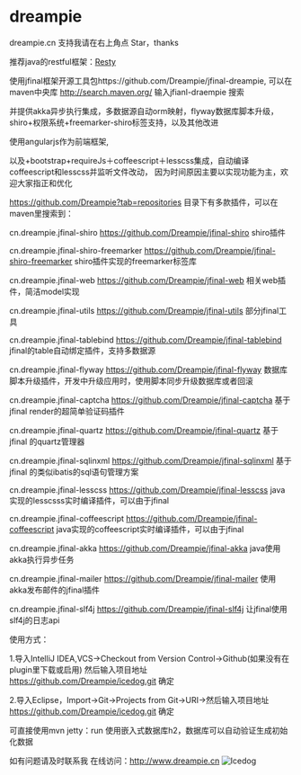 dreampie
========

dreampie.cn  支持我请在右上角点  Star，thanks

推荐java的restful框架：[Resty](https://github.com/Dreampie/resty)

使用jfinal框架开源工具包https://github.com/Dreampie/jfinal-dreampie,  可以在maven中央库 http://search.maven.org/  输入jfianl-draempie 搜索

并提供akka异步执行集成，多数据源自动orm映射，flyway数据库脚本升级，
shiro+权限系统+freemarker-shiro标签支持，以及其他改进

使用angularjs作为前端框架,

以及+bootstrap+requireJs＋coffeescript＋lesscss集成，自动编译coffeescript和lesscss并监听文件改动，
因为时间原因主要以实现功能为主，欢迎大家指正和优化

https://github.com/Dreampie?tab=repositories 目录下有多款插件，可以在maven里搜索到：

cn.dreampie.jfinal-shiro     https://github.com/Dreampie/jfinal-shiro    shiro插件    

cn.dreampie.jfinal-shiro-freemarker   https://github.com/Dreampie/jfinal-shiro-freemarker    shiro插件实现的freemarker标签库   

cn.dreampie.jfinal-web     https://github.com/Dreampie/jfinal-web   相关web插件，简洁model实现   

cn.dreampie.jfinal-utils        https://github.com/Dreampie/jfinal-utils   部分jfinal工具   

cn.dreampie.jfinal-tablebind        https://github.com/Dreampie/jfinal-tablebind   jfinal的table自动绑定插件，支持多数据源   

cn.dreampie.jfinal-flyway      https://github.com/Dreampie/jfinal-flyway   数据库脚本升级插件，开发中升级应用时，使用脚本同步升级数据库或者回滚  

cn.dreampie.jfinal-captcha      https://github.com/Dreampie/jfinal-captcha   基于jfinal render的超简单验证码插件   

cn.dreampie.jfinal-quartz       https://github.com/Dreampie/jfinal-quartz   基于jfinal 的quartz管理器   

cn.dreampie.jfinal-sqlinxml      https://github.com/Dreampie/jfinal-sqlinxml   基于jfinal 的类似ibatis的sql语句管理方案   

cn.dreampie.jfinal-lesscss       https://github.com/Dreampie/jfinal-lesscss   java实现的lesscsss实时编译插件，可以由于jfinal   

cn.dreampie.jfinal-coffeescript     https://github.com/Dreampie/jfinal-coffeescript   java实现的coffeescript实时编译插件，可以由于jfinal     

cn.dreampie.jfinal-akka    https://github.com/Dreampie/jfinal-akka   java使用akka执行异步任务    

cn.dreampie.jfinal-mailer       https://github.com/Dreampie/jfinal-mailer   使用akka发布邮件的jfinal插件  

cn.dreampie.jfinal-slf4j     https://github.com/Dreampie/jfinal-slf4j   让jfinal使用slf4j的日志api   


使用方式：


1.导入IntelliJ IDEA,VCS->Checkout from Version Control->Github(如果没有在plugin里下载或启用) 
然后输入项目地址 https://github.com/Dreampie/icedog.git 确定


2.导入Eclipse，Import->Git->Projects from Git->URI->然后输入项目地址  https://github.com/Dreampie/icedog.git 确定


可直接使用mvn jetty：run  使用嵌入式数据库h2，数据库可以自动验证生成初始化数据

如有问题请及时联系我 在线访问：http://www.dreampie.cn
![Icedog](http://static.oschina.net/uploads/space/2014/0812/165023_hxZO_946569.png "ICEDOG")
